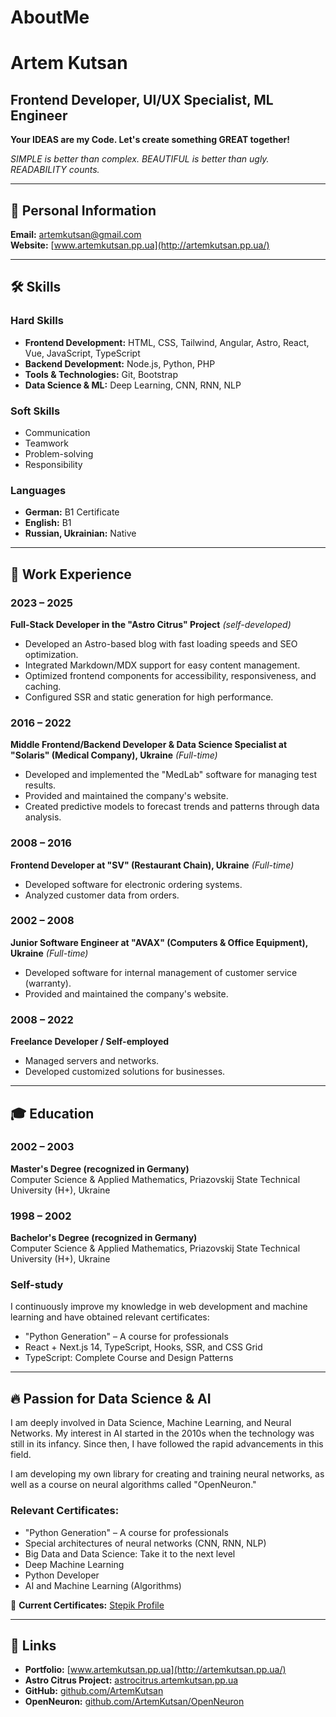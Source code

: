 # AboutMe

# Artem Kutsan

## Frontend Developer, UI/UX Specialist, ML Engineer

**Your IDEAS are my Code. Let's create something GREAT together!**

_SIMPLE is better than complex. BEAUTIFUL is better than ugly. READABILITY counts._

---

## 📌 Personal Information  
**Email:** [artemkutsan@gmail.com](mailto:artemkutsan@gmail.com)  
**Website:** [www.artemkutsan.pp.ua](http://artemkutsan.pp.ua/)  

---

## 🛠 Skills

### Hard Skills
- **Frontend Development:** HTML, CSS, Tailwind, Angular, Astro, React, Vue, JavaScript, TypeScript
- **Backend Development:** Node.js, Python, PHP
- **Tools & Technologies:** Git, Bootstrap
- **Data Science & ML:** Deep Learning, CNN, RNN, NLP

### Soft Skills
- Communication
- Teamwork
- Problem-solving
- Responsibility

### Languages
- **German:** B1 Certificate
- **English:** B1
- **Russian, Ukrainian:** Native

---

## 💼 Work Experience

### **2023 – 2025**  
**Full-Stack Developer in the "Astro Citrus" Project** _(self-developed)_

- Developed an Astro-based blog with fast loading speeds and SEO optimization.
- Integrated Markdown/MDX support for easy content management.
- Optimized frontend components for accessibility, responsiveness, and caching.
- Configured SSR and static generation for high performance.

### **2016 – 2022**  
**Middle Frontend/Backend Developer & Data Science Specialist at "Solaris" (Medical Company), Ukraine** _(Full-time)_

- Developed and implemented the "MedLab" software for managing test results.
- Provided and maintained the company's website.
- Created predictive models to forecast trends and patterns through data analysis.

### **2008 – 2016**  
**Frontend Developer at "SV" (Restaurant Chain), Ukraine** _(Full-time)_

- Developed software for electronic ordering systems.
- Analyzed customer data from orders.

### **2002 – 2008**  
**Junior Software Engineer at "AVAX" (Computers & Office Equipment), Ukraine** _(Full-time)_

- Developed software for internal management of customer service (warranty).
- Provided and maintained the company's website.

### **2008 – 2022**  
**Freelance Developer / Self-employed**

- Managed servers and networks.
- Developed customized solutions for businesses.

---

## 🎓 Education

### **2002 – 2003**  
**Master's Degree (recognized in Germany)**  
Computer Science & Applied Mathematics, Priazovskij State Technical University (H+), Ukraine

### **1998 – 2002**  
**Bachelor's Degree (recognized in Germany)**  
Computer Science & Applied Mathematics, Priazovskij State Technical University (H+), Ukraine

### **Self-study**
I continuously improve my knowledge in web development and machine learning and have obtained relevant certificates:
- "Python Generation" – A course for professionals
- React + Next.js 14, TypeScript, Hooks, SSR, and CSS Grid
- TypeScript: Complete Course and Design Patterns

---

## 🔥 Passion for Data Science & AI

I am deeply involved in Data Science, Machine Learning, and Neural Networks. My interest in AI started in the 2010s when the technology was still in its infancy. Since then, I have followed the rapid advancements in this field.

I am developing my own library for creating and training neural networks, as well as a course on neural algorithms called "OpenNeuron."

### Relevant Certificates:
- "Python Generation" – A course for professionals
- Special architectures of neural networks (CNN, RNN, NLP)
- Big Data and Data Science: Take it to the next level
- Deep Machine Learning
- Python Developer
- AI and Machine Learning (Algorithms)

📜 **Current Certificates:** [Stepik Profile](https://stepik.org/users/520493759/certificates)

---

## 🔗 Links
- **Portfolio:** [www.artemkutsan.pp.ua](http://artemkutsan.pp.ua/)
- **Astro Citrus Project:** [astrocitrus.artemkutsan.pp.ua](http://astrocitrus.artemkutsan.pp.ua/)
- **GitHub:** [github.com/ArtemKutsan](https://github.com/ArtemKutsan)
- **OpenNeuron:** [github.com/ArtemKutsan/OpenNeuron](https://github.com/ArtemKutsan/OpenNeuron)

